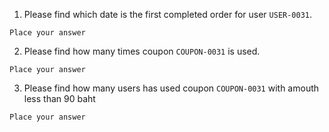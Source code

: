 1. Please find which date is the first completed order for user `USER-0031`.
```
Place your answer
```
2. Please find how many times coupon `COUPON-0031` is used.
```
Place your answer
```
3. Please find how many users has used coupon `COUPON-0031` with amouth less than 90 baht
```
Place your answer
```